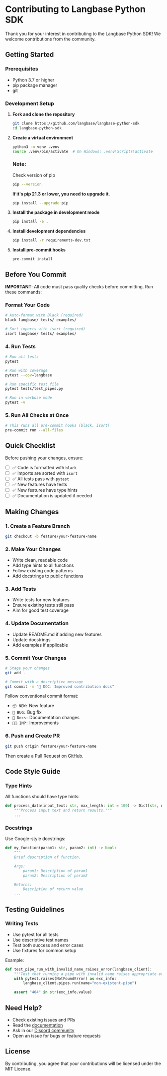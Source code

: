 # Contributing to Langbase Python SDK

Thank you for your interest in contributing to the Langbase Python SDK! We welcome contributions from the community.

## Getting Started

### Prerequisites

- Python 3.7 or higher
- pip package manager
- git

### Development Setup

1. **Fork and clone the repository**
   ```bash
   git clone https://github.com/langbase/langbase-python-sdk
   cd langbase-python-sdk
   ```

2. **Create a virtual environment**
   ```bash
   python3 -m venv .venv
   source .venv/bin/activate  # On Windows: .venv\Scripts\activate
   ```
    ### Note:
    Check version of pip
    ```bash
    pip --version
    ```
    **If it's pip 21.3 or lower, you need to upgrade it.**
    ```bash
    pip install --upgrade pip
   ```

3. **Install the package in development mode**
   ```bash
   pip install -e .
   ```

4. **Install development dependencies**
   ```bash
   pip install -r requirements-dev.txt
   ```

5. **Install pre-commit hooks**
   ```bash
   pre-commit install
   ```

## Before You Commit

**IMPORTANT**: All code must pass quality checks before committing. Run these commands:

### Format Your Code
```bash
# Auto-format with Black (required)
black langbase/ tests/ examples/

# Sort imports with isort (required)
isort langbase/ tests/ examples/
```


### 4. Run Tests
```bash
# Run all tests
pytest

# Run with coverage
pytest --cov=langbase

# Run specific test file
pytest tests/test_pipes.py

# Run in verbose mode
pytest -v
```

### 5. Run All Checks at Once
```bash
# This runs all pre-commit hooks (black, isort)
pre-commit run --all-files
```

## Quick Checklist

Before pushing your changes, ensure:

- [ ] ✅ Code is formatted with `black`
- [ ] ✅ Imports are sorted with `isort`
- [ ] ✅ All tests pass with `pytest`
- [ ] ✅ New features have tests
- [ ] ✅ New features have type hints
- [ ] ✅ Documentation is updated if needed

## Making Changes

### 1. Create a Feature Branch
```bash
git checkout -b feature/your-feature-name
```

### 2. Make Your Changes
- Write clean, readable code
- Add type hints to all functions
- Follow existing code patterns
- Add docstrings to public functions

### 3. Add Tests
- Write tests for new features
- Ensure existing tests still pass
- Aim for good test coverage

### 4. Update Documentation
- Update README.md if adding new features
- Update docstrings
- Add examples if applicable

### 5. Commit Your Changes
```bash
# Stage your changes
git add .

# Commit with a descriptive message
git commit -m "📖 DOC: Improved contribution docs"
```

Follow conventional commit format:
- `📦 NEW:` New feature
- `🐛 BUG:` Bug fix
- `📖 Docs:` Documentation changes
- `👌🏻 IMP:` Improvements

### 6. Push and Create PR
```bash
git push origin feature/your-feature-name
```

Then create a Pull Request on GitHub.

## Code Style Guide

### Type Hints
All functions should have type hints:
```python
def process_data(input_text: str, max_length: int = 100) -> Dict[str, Any]:
    """Process input text and return results."""
    ...
```

### Docstrings
Use Google-style docstrings:
```python
def my_function(param1: str, param2: int) -> bool:
    """
    Brief description of function.

    Args:
        param1: Description of param1
        param2: Description of param2

    Returns:
        Description of return value
    ...
```


## Testing Guidelines

### Writing Tests
- Use pytest for all tests
- Use descriptive test names
- Test both success and error cases
- Use fixtures for common setup

Example:
```python
def test_pipe_run_with_invalid_name_raises_error(langbase_client):
    """Test that running a pipe with invalid name raises appropriate error."""
    with pytest.raises(NotFoundError) as exc_info:
        langbase_client.pipes.run(name="non-existent-pipe")

    assert "404" in str(exc_info.value)
```

## Need Help?

- Check existing issues and PRs
- Read the [documentation](https://langbase.com/docs)
- Ask in our [Discord community](https://discord.gg/langbase)
- Open an issue for bugs or feature requests

## License

By contributing, you agree that your contributions will be licensed under the MIT License.

